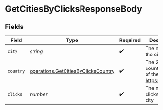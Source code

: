 # GetCitiesByClicksResponseBody


## Fields

| Field                                                                                      | Type                                                                                       | Required                                                                                   | Description                                                                                |
| ------------------------------------------------------------------------------------------ | ------------------------------------------------------------------------------------------ | ------------------------------------------------------------------------------------------ | ------------------------------------------------------------------------------------------ |
| `city`                                                                                     | *string*                                                                                   | :heavy_check_mark:                                                                         | The name of the city                                                                       |
| `country`                                                                                  | [operations.GetCitiesByClicksCountry](../../models/operations/getcitiesbyclickscountry.md) | :heavy_check_mark:                                                                         | The 2-letter country code of the city: https://d.to/geo                                    |
| `clicks`                                                                                   | *number*                                                                                   | :heavy_check_mark:                                                                         | The number of clicks from this city                                                        |